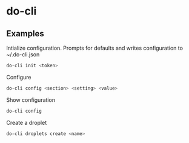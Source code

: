 # do-cli

## Examples

Intialize configuration. Prompts for defaults and writes configuration to ~/.do-cli.json
```sh
do-cli init <token>
```

Configure
```sh
do-cli config <section> <setting> <value>
```

Show configuration
```sh
do-cli config
```

Create a droplet
```sh
do-cli droplets create <name>
```